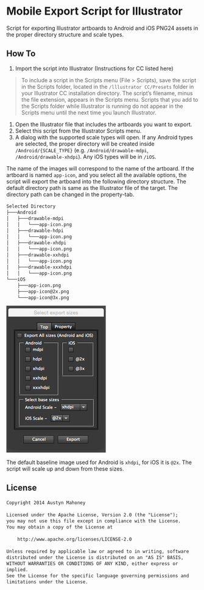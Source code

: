 Mobile Export Script for Illustrator
=================================

Script for exporting Illustrator artboards to Android and iOS PNG24 assets in the proper directory structure and scale types.

How To
---
1. Import the script into Illustrator (Instructions for CC listed here)

> To include a script in the Scripts menu (File > Scripts), save the script in the Scripts folder, located in the `/lllustrator CC/Presets` folder in your lllustrator CC installation directory. The script’s filename, minus the file extension, appears in the Scripts menu. Scripts that you add to the Scripts folder while Illustrator is running do not appear in the Scripts menu until the next time you launch Illustrator.

1. Open the Illustrator file that includes the artboards you want to export.
2. Select this script from the Illustrator Scripts menu.
3. A dialog with the supported scale types will open. If any Android types are selected, the proper directory will be created inside `/Android/{SCALE_TYPE}` (e.g. `/Android/drawable-mdpi`, `/Android/drawable-xhdpi`). Any iOS types will be in `/iOS`.

The name of the images will correspond to the name of the artboard. If the artboard is named `app-icon`, and you select all the available options, the script will export the artboard into the following directory structure. The default directory path is same as the Illustrator file of the target. The directory path can be changed in the property-tab.
```
Selected Directory
├───Android
│   ├───drawable-mdpi
│   │   └───app-icon.png
│   ├───drawable-hdpi
│   │   └───app-icon.png
│   ├───drawable-xhdpi
│   │   └───app-icon.png
│   ├───drawable-xxhdpi
│   │   └───app-icon.png
│   ├───drawable-xxxhdpi
│   │   └───app-icon.png
└───iOS
    ├───app-icon.png
    ├───app-icon@2x.png
    └───app-icon@3x.png
```

!["screen shot"](20150907115040.png "screen shot")

The default baseline image used for Android is `xhdpi`, for iOS it is `@2x`. The script will scale up and down from these sizes.


License
---
```
Copyright 2014 Austyn Mahoney

Licensed under the Apache License, Version 2.0 (the "License");
you may not use this file except in compliance with the License.
You may obtain a copy of the License at

    http://www.apache.org/licenses/LICENSE-2.0

Unless required by applicable law or agreed to in writing, software
distributed under the License is distributed on an "AS IS" BASIS,
WITHOUT WARRANTIES OR CONDITIONS OF ANY KIND, either express or implied.
See the License for the specific language governing permissions and
limitations under the License.
```

